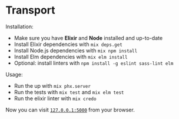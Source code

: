# Transport

Installation:

  * Make sure you have **Elixir** and **Node** installed and up-to-date
  * Install Elixir dependencies with `mix deps.get`
  * Install Node.js dependencies with `mix npm install`
  * Install Elm dependencies with `mix elm install`
  * Optional: install linters with `npm install -g eslint sass-lint elm`

Usage:

  * Run the up with `mix phx.server`
  * Run the tests with `mix test` and `mix elm test`
  * Run the elixir linter with `mix credo`

Now you can visit [`127.0.0.1:5000`](http://127.0.0.1:5000) from your browser.
